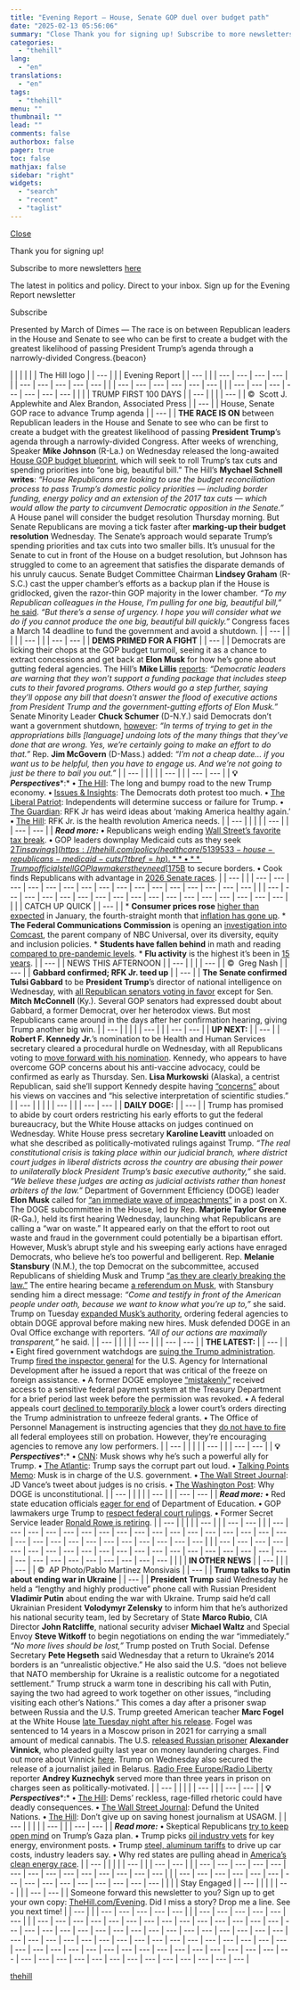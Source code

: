 ```yaml
---
title: "Evening Report — House, Senate GOP duel over budget path"
date: "2025-02-13 05:56:06"
summary: "Close Thank you for signing up! Subscribe to more newsletters here The latest in politics and policy. Direct to your inbox. Sign up for the Evening Report newsletter Subscribe 96sup, sub { font-size: 100% !important; } sup { mso-text-raise:10% } sub { mso-text-raise:-10% } Presented by March of Dimes —..."
categories:
  - "thehill"
lang:
  - "en"
translations:
  - "en"
tags:
  - "thehill"
menu: ""
thumbnail: ""
lead: ""
comments: false
authorbox: false
pager: true
toc: false
mathjax: false
sidebar: "right"
widgets:
  - "search"
  - "recent"
  - "taglist"
---
```


[Close](#sailthru-signup-widget)

Thank you for signing up!

Subscribe to more newsletters [here](http://nxslink.thehill.com/join/7aa/signup)


The latest in politics and policy.
Direct to your inbox.
Sign up for the Evening Report newsletter















Subscribe







Presented by March of Dimes — The race is on between Republican leaders in the House and Senate to see who can be first to create a budget with the greatest likelihood of passing President Trump’s agenda through a narrowly-divided Congress.{beacon}

| | | | | | The Hill logo | | --- | | | Evening Report | | --- | | | --- | --- | --- | --- | | | --- | --- | --- | --- | --- | | | --- | --- | --- | --- | --- | --- | | | --- | --- | --- | --- | --- | --- | --- |  | | | TRUMP FIRST 100 DAYS | | --- |  |  | | --- |  | ©  Scott J. Applewhite and Alex Brandon, Associated Press | | --- |  | House, Senate GOP race to advance Trump agenda | | --- |  | **THE RACE IS ON** between Republican leaders in the House and Senate to see who can be first to create a budget with the greatest likelihood of passing **President Trump**’s agenda through a narrowly-divided Congress.    After weeks of wrenching, Speaker **Mike Johnson** (R-La.) on Wednesday released the long-awaited [House GOP budget blueprint](https://thehill.com/homenews/house/5140539-house-republicans-budget-resolution-trump-agenda/), which will seek to roll Trump’s tax cuts and spending priorities into “one big, beautiful bill.”    The Hill’s **Mychael Schnell writes**:    *“House Republicans are looking to use the budget reconciliation process to pass Trump’s domestic policy priorities — including border funding, energy policy and an extension of the 2017 tax cuts — which would allow the party to circumvent Democratic opposition in the Senate.”*    A House panel will consider the budget resolution Thursday morning.    But Senate Republicans are moving a tick faster after **marking-up their budget resolution** Wednesday. The Senate’s approach would separate Trump’s spending priorities and tax cuts into two smaller bills.    It’s unusual for the Senate to cut in front of the House on a budget resolution, but Johnson has struggled to come to an agreement that satisfies the disparate demands of his unruly caucus.    Senate Budget Committee Chairman **Lindsey Graham** (R-S.C.) cast the upper chamber’s efforts as a backup plan if the House is gridlocked, given the razor-thin GOP majority in the lower chamber.    *“To my Republican colleagues in the House, I’m pulling for one big, beautiful bill,”* [he said](https://www.politico.com/live-updates/2025/02/12/congress/senate-budget-markup-begins-00203818?nname=playbook-pm&nid=0000015a-dd3e-d536-a37b-dd7fd8af0000&nrid=d87e45cf-a8bc-414f-9b34-a46db434d292). *“But there’s a sense of urgency. I hope you will consider what we do if you cannot produce the one big, beautiful bill quickly.”*    Congress faces a March 14 deadline to fund the government and avoid a shutdown. | | --- |  | |  | | --- | | | --- | --- |  | **DEMS PRIMED FOR A FIGHT** | | --- |  | Democrats are licking their chops at the GOP budget turmoil, seeing it as a chance to extract concessions and get back at **Elon Musk** for how he’s gone about gutting federal agencies.    The Hill’s **Mike Lillis** [reports](https://thehill.com/homenews/house/5139561-democrats-shutdown-republicans-concessions/):    *“Democratic leaders are warning that they won’t support a funding package that includes steep cuts to their favored programs. Others would go a step further, saying they’ll oppose any bill that doesn’t answer the flood of executive actions from President Trump and the government-gutting efforts of Elon Musk.”*    Senate Minority Leader **Chuck Schumer** (D-N.Y.) said Democrats don’t want a government shutdown, [however](https://thehill.com/homenews/senate/5139019-schumer-spending-bills-musk/):    *“In terms of trying to get in the appropriations bills [language] undoing lots of the many things that they’ve done that are wrong. Yes, we’re certainly going to make an effort to do that.”*    Rep. **Jim McGovern** (D-Mass.) added:    *“I’m not a cheap date… if you want us to be helpful, then you have to engage us. And we’re not going to just be there to bail you out.”* | | --- |  | |  | | --- | | | --- | --- |  | **💡*Perspectives****:*  **•** [The Hill](https://thehill.com/opinion/finance/5136948-trump-business-challenges/): The long and bumpy road to the new Trump economy.  **•** [Issues & Insights](https://issuesinsights.com/2025/02/12/the-democrats-doth-protest-too-much-methinks/): The Democrats doth protest too much.  **•** [The Liberal Patriot](https://www.liberalpatriot.com/p/independents-will-determine-success?): Independents will determine success or failure for Trump.  **•** [The Guardian](https://www.theguardian.com/commentisfree/2025/feb/11/did-rfk-jr-really-drink-fish-medicine-definitely-has-weird-ideas-making-america-healthy-again): RFK Jr has weird ideas about ‘making America healthy again.’  **•** [The Hill](https://thehill.com/opinion/5137490-robert-kennedy-hhs-health/): RFK Jr. is the health revolution America needs. | | --- |  | |  | | --- | | | --- | --- |  | ***Read more:***  **•** Republicans weigh ending [Wall Street’s favorite tax break](https://thehill.com/business/5138964-carried-interest-tax-break-republicans/).  **•** GOP leaders downplay Medicaid cuts as they seek [$2T in savings](https://thehill.com/policy/healthcare/5139533-house-republicans-medicaid-cuts/?tbref=hp).  **•** Trump officials tell GOP lawmakers they need [$175B](https://thehill.com/homenews/senate/5139754-trump-administration-calls-for-border-funding/?tbref=hp) to secure borders.  **•** Cook finds Republicans with advantage in [2026 Senate races](https://www.cookpolitical.com/ratings/senate-race-ratings?utm_medium=email_action&utm_source=customer.io). | | --- | | | --- | --- | --- | --- | --- | --- | --- | --- | --- | --- | --- | --- | --- | --- | --- | --- | | | --- | --- | --- | --- | --- | --- | --- | --- | --- | --- | --- | --- | --- | --- | --- | --- | --- |  | | | CATCH UP QUICK | | --- |  | * **Consumer prices rose** [higher than expected](https://thehill.com/business/5140210-inflation-january-cpi/) in January, the fourth-straight month that [inflation has gone up](https://www.cnbc.com/2025/02/12/cpi-january-2025.html). * **The Federal Communications Commission** is opening an [investigation into Comcast](https://thehill.com/homenews/media/5141303-comcast-fcc-diversity-equity-inclusion/), the parent company of NBC Universal, over its diversity, equity and inclusion policies. * **Students have fallen behind** in math and reading [compared to pre-pandemic levels](https://thehill.com/homenews/education/5139589-students-half-a-grade-behind-pre-pandemic-levels-in-math-reading-study/). * **Flu activity** is the highest it’s been in [15 years](https://thehill.com/homenews/nexstar_media_wire/5139788-flu-activity-now-highest-in-15-years-see-which-states-have-it-worst/). | | --- |  | NEWS THIS AFTERNOON | | --- |  |  | | --- |  | ©  Greg Nash | | --- |  | **Gabbard confirmed; RFK Jr. teed up** | | --- |  | **The Senate confirmed Tulsi Gabbard** to be **President Trump**’s director of national intelligence on Wednesday, with [all Republican senators voting in favor](https://thehill.com/homenews/senate/5140620-senate-confirms-tulsi-gabbard-intelligence-chief/) except for Sen. **Mitch McConnell** (Ky.).    Several GOP senators had expressed doubt about Gabbard, a former Democrat, over her heterodox views. But most Republicans came around in the days after her confirmation hearing, giving Trump another big win. | | --- |  | |  | | --- | | | --- | --- |  | **UP NEXT:** | | --- |  | **Robert F. Kennedy Jr.**’s nomination to be Health and Human Services secretary cleared a procedural hurdle on Wednesday, with all Republicans voting to [move forward with his nomination](https://thehill.com/policy/healthcare/5139220-kennedy-nomination-advances/).    Kennedy, who appears to have overcome GOP concerns about his anti-vaccine advocacy, could be confirmed as early as Thursday.    Sen. **Lisa Murkowski** (Alaska), a centrist Republican, said she’ll support Kennedy despite having [“concerns”](https://thehill.com/homenews/senate/5141078-murkowski-backs-kennedy-for-hhs-secretary-despite-concerns/) about his views on vaccines and “his selective interpretation of scientific studies.” | | --- |  | |  | | --- | | | --- | --- |  | **DAILY DOGE:** | | --- |  | Trump has promised to abide by court orders restricting his early efforts to gut the federal bureaucracy, but the White House attacks on judges continued on Wednesday.    White House press secretary **Karoline Leavitt** unloaded on what she described as politically-motivated rulings against Trump.    *“The real constitutional crisis is taking place within our judicial branch, where district court judges in liberal districts across the country are abusing their power to unilaterally block President Trump’s basic executive authority,”* she said. *“We believe these judges are acting as judicial activists rather than honest arbiters of the law.”*    Department of Government Efficiency (DOGE) leader **Elon Musk** called for [“an immediate wave of impeachments”](https://x.com/elonmusk/status/1889698199335575948) in a post on X.    The DOGE subcommittee in the House, led by Rep. **Marjorie Taylor Greene** (R-Ga.), held its first hearing Wednesday, launching what Republicans are calling a “war on waste.”    It appeared early on that the effort to root out waste and fraud in the government could potentially be a bipartisan effort.    However, Musk’s abrupt style and his sweeping early actions have enraged Democrats, who believe he’s too powerful and belligerent.    Rep. **Melanie Stansbury** (N.M.), the top Democrat on the subcommittee, accused Republicans of shielding Musk and Trump [“as they are clearly breaking the law.”](https://thehill.com/homenews/house/5141216-elon-musk-house-doge-hearing/)    The entire hearing became [a referendum on Musk](https://thehill.com/homenews/house/5141216-elon-musk-house-doge-hearing/), with Stansbury sending him a direct message:    *“Come and testify in front of the American people under oath, because we want to know what you’re up to,”* she said.    Trump on Tuesday [expanded Musk’s authority](https://www.whitehouse.gov/presidential-actions/2025/02/implementing-the-presidents-department-of-government-efficiency-workforce-optimization-initiative/?), ordering federal agencies to obtain DOGE approval before making new hires.    Musk defended DOGE in an Oval Office exchange with reporters.    *“All of our actions are maximally transparent,”* he said. | | --- |  | |  | | --- | | | --- | --- |  | **THE LATEST:** | | --- |  | **•** Eight fired government watchdogs are [suing the Trump administration](https://thehill.com/homenews/5140474-trump-ig-agency-firings-lawsuit/).    Trump [fired the inspector general](https://thehill.com/homenews/administration/5139864-white-house-fires-usaid-inspector-general-following-critical-report/?tbref=hp) for the U.S. Agency for International Development after he issued a report that was critical of the freeze on foreign assistance.    **•** A former DOGE employee [“mistakenly”](https://thehill.com/business/5141149-former-doge-employee-editing-access-treasury-payment-system/) received access to a sensitive federal payment system at the Treasury Department for a brief period last week before the permission was revoked.    **•** A federal appeals court [declined to temporarily block](https://thehill.com/regulation/court-battles/5139492-appeals-court-trump-admin-spending-freeze/) a lower court’s orders directing the Trump administration to unfreeze federal grants.    **•** The Office of Personnel Management is instructing agencies that they [do not have to fire](https://thehill.com/homenews/administration/5139671-opm-federal-workers-probation-low-performers/) all federal employees still on probation. However, they’re encouraging agencies to remove any low performers. | | --- |  | |  | | --- | | | --- | --- |  | **💡*Perspectives****:*  **•** [CNN](https://www.cnn.com/2025/02/12/politics/musk-trump-oval-office-analysis/index.html): Musk shows why he’s such a powerful ally for Trump.  **•** [The Atlantic](https://www.msn.com/en-us/news/opinion/trump-says-the-corrupt-part-out-loud/ar-AA1yQNC5?cvid=5a17daa13ac04ee8e494113eea619536&ei=10): Trump says the corrupt part out loud.  **•** [Talking Points Memo](https://talkingpointsmemo.com/edblog/not-hyperbole-anymore-musk-is-in-charge-of-the-us-government): Musk is in charge of the U.S. government.  **•** [The Wall Street Journal](https://www.wsj.com/opinion/jd-vances-tweet-is-no-crisis-law-courts-politics-2d807c79?st=3rwfpg): JD Vance’s tweet about judges is no crisis.  **•** [The Washington Post](https://archive.is/2LTzi#selection-471.0-474.0): Why DOGE is unconstitutional. | | --- |  | |  | | --- | | | --- | --- |  | ***Read more:***  **•** Red state education officials [eager for end](https://thehill.com/homenews/education/5138783-department-of-education-trump-red-states-mcmahon/?tbref=hp) of Department of Education.  **•** GOP lawmakers urge Trump to [respect federal court rulings](https://thehill.com/homenews/senate/5139767-trump-respect-federal-judges/).  **•** Former Secret Service leader [Ronald Rowe is retiring](https://thehill.com/policy/national-security/5139906-secret-service-ronald-rowe-retirement/?tbref=hp). | | --- |  | |  | | --- | | | --- | --- | | | --- | --- | --- | --- | --- | --- | --- | --- | --- | --- | --- | --- | --- | --- | --- | --- | --- | --- | --- | --- | --- | --- | --- | --- | --- | --- | --- | --- | | | --- | --- | --- | --- | --- | --- | --- | --- | --- | --- | --- | --- | --- | --- | --- | --- | --- | --- | --- | --- | --- | --- | --- | --- | --- | --- | --- | --- | --- |  | | | **IN OTHER NEWS** | | --- |  |  | | --- |  | ©  AP Photo/Pablo Martinez Monsivais | | --- |  | **Trump talks to Putin about ending war in Ukraine** | | --- |  | **President Trump** said Wednesday he held a “lengthy and highly productive” phone call with Russian President **Vladimir Putin** about ending the war with Ukraine.    Trump said he’d call Ukrainian President **Volodymyr Zelensky** to inform him that he’s authorized his national security team, led by Secretary of State **Marco Rubio**, CIA Director **John Ratcliffe**, national security adviser **Michael Waltz** and Special Envoy **Steve Witkoff** to begin negotiations on ending the war “immediately.”    *“No more lives should be lost,”* Trump posted on Truth Social.    Defense Secretary **Pete Hegseth** said Wednesday that a return to Ukraine’s 2014 borders is an “unrealistic objective.” He also said the U.S. “does not believe that NATO membership for Ukraine is a realistic outcome for a negotiated settlement.”    Trump struck a warm tone in describing his call with Putin, saying the two had agreed to work together on other issues, “including visiting each other’s Nations.”    This comes a day after a prisoner swap between Russia and the U.S.    Trump greeted American teacher **Marc Fogel** at the White House [late Tuesday night after his release](https://thehill.com/policy/international/5140114-marc-fogul-swapped-russian-prisoner-kremlin/). Fogel was sentenced to 14 years in a Moscow prison in 2021 for carrying a small amount of medical cannabis.    The U.S. [released Russian prisoner](https://thehill.com/policy/international/5140847-alexander-vinnik-marc-fogel-russia-prisoner-exchange/) **Alexander Vinnick**, who pleaded guilty last year on money laundering charges. Find out more about Vinnick [here](https://thehill.com/Who%20is%20Alexander%20Vinnik,%20Russian%20exchanged%20for%20Marc%20Fogel).    Trump on Wednesday also secured the release of a journalist jailed in Belarus. [Radio Free Europe/Radio Liberty](https://thehill.com/policy/international/5141048-trump-secures-release-belarusian-journalist/) reporter **Andrey Kuznechyk** served more than three years in prison on charges seen as politically-motivated. | | --- |  | |  | | --- | | | --- | --- |  | **💡*Perspectives****:*  **•** [The Hill](https://thehill.com/opinion/campaign/5139139-democrats-returning-to-hitler-rhetoric/): Dems’ reckless, rage-filled rhetoric could have deadly consequences.  **•** [The Wall Street Journal](https://www.wsj.com/opinion/next-defund-the-united-nations-woke-global-deep-state-e15e4d37?st=KhTSMf): Defund the United Nations.  **•** [The Hill](https://thehill.com/opinion/campaign/5137560-elon-musk-richard-grenell-rfe-voa-reforms/): Don’t give up on saving honest journalism at USAGM. | | --- |  | |  | | --- | | | --- | --- |  | ***Read more:***  **•** Skeptical Republicans [try to keep open mind](https://thehill.com/policy/international/5139573-trump-gaza-plan-republicans/) on Trump’s Gaza plan.  **•** Trump picks [oil industry vets](https://thehill.com/policy/energy-environment/5140694-trump-appoints-oil-industry-key-posts/) for key energy, environment posts.  **•** Trump [steel, aluminum tariffs](https://thehill.com/homenews/ap/ap-business/ap-trump-steel-aluminum-imports-likely-to-drive-up-car-costs-industry-leaders-say/?tbref=hp) to drive up car costs, industry leaders say.  **•** Why red states are pulling ahead in [America’s clean energy race](https://thehill.com/policy/energy-environment/5126501-why-red-states-are-pulling-ahead-in-americas-clean-energy-race/). | | --- |  | |  | | --- | | | --- | --- | | | --- | --- | --- | --- | --- | --- | --- | --- | --- | --- | --- | --- | --- | --- | | | --- | --- | --- | --- | --- | --- | --- | --- | --- | --- | --- | --- | --- | --- | --- |  | | | Stay Engaged | | --- |  | |  | | --- | | | --- | --- |  | Someone forward this newsletter to you? Sign up to get your own copy: [TheHill.com/Evening](https://nxslink.thehill.com/join/signup). Did I miss a story? Drop me a line. See you next time! | | --- | | | --- | --- | --- | --- | --- | | | --- | --- | --- | --- | --- | --- | |
| --- | --- | --- | --- | --- | --- | --- | --- | --- | --- | --- | --- | --- | --- | --- | --- | --- | --- | --- | --- | --- | --- | --- | --- | --- | --- | --- | --- | --- | --- | --- | --- | --- | --- | --- | --- | --- | --- | --- | --- | --- | --- | --- | --- | --- | --- | --- | --- | --- | --- | --- | --- | --- | --- | --- | --- | --- | --- | --- | --- | --- | --- | --- | --- | --- | --- | --- | --- | --- | --- | --- | --- | --- | --- | --- |

[thehill](https://thehill.com/newsletters/evening-report/5141698-johnson-thune-house-senate-trump-gabbard-putin-russia/)
